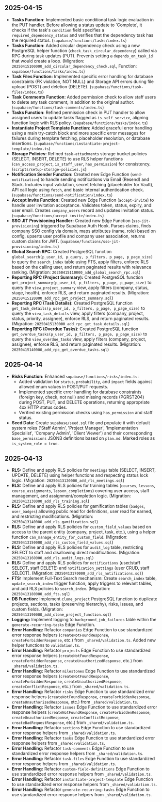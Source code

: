 ## 2025-04-15

-   **Tasks Function:** Implemented basic conditional task logic evaluation in the PUT handler. Before allowing a status update to 'Complete', it checks if the task's `condition` field specifies a `required_dependency_status` and verifies that the dependency task has the required status. (`supabase/functions/tasks/index.ts`)
-   **Tasks Function:** Added circular dependency check using a new PostgreSQL helper function (`check_task_circular_dependency`) called via RPC during task updates (PUT). Prevents setting a `depends_on_task_id` that would create a loop. (Migration: `20250415100000_add_circular_dependency_check.sql`, Function: `supabase/functions/tasks/index.ts`)
-   **Task Files Function:** Implemented specific error handling for database constraints (FK violation, NOT NULL) and Storage API errors during file upload (POST) and deletion (DELETE). (`supabase/functions/task-files/index.ts`)
-   **Task Comments Function:** Added permission check to allow staff users to delete any task comment, in addition to the original author. (`supabase/functions/task-comments/index.ts`)
-   **Tasks Function:** Refined permission check in PUT handler to allow assigned users to update tasks flagged as `is_self_service`, aligning function logic with RLS policy. (`supabase/functions/tasks/index.ts`)
-   **Instantiate Project Template Function:** Added graceful error handling using a main try-catch block and more specific error messages for failures during template fetching, placeholder resolution, or database insertions. (`supabase/functions/instantiate-project-template/index.ts`)
-   **Storage Policies:** Refined `task-attachments` storage bucket policies (SELECT, INSERT, DELETE) to use RLS helper functions (`can_access_project`, `is_staff_user`, `has_permission`) for consistency. (`scripts/setup-storage-policies.js`)
-   **Notification Sender Function:** Created new Edge Function (`send-notification`) to handle sending notifications via Email (Resend) and Slack. Includes input validation, secret fetching (placeholder for Vault), API call logic using `fetch`, and basic internal authentication check. (`supabase/functions/send-notification/index.ts`)
-   **Accept Invite Function:** Created new Edge Function (`accept-invite`) to handle user invitation acceptance. Validates token, status, expiry, and user email. Creates `company_users` record and updates invitation status. (`supabase/functions/accept-invite/index.ts`)
-   **SSO JIT Provisioning Handler:** Created new Edge Function (`sso-jit-provisioning`) triggered by Supabase Auth Hook. Parses claims, finds company SSO config via domain, maps attributes (name, role) based on config, upserts user profile and company user association, returns custom claims for JWT. (`supabase/functions/sso-jit-provisioning/index.ts`)
-   **Global Search RPC:** Created PostgreSQL function `global_search(p_user_id, p_query, p_filters, p_page, p_page_size)` to query the `search_index` table using FTS, apply filters, enforce RLS based on the calling user, and return paginated results with relevance ranking. (Migration: `20250415110000_add_global_search_rpc.sql`)
-   **Reporting RPC (Project Summary):** Created PostgreSQL function `get_project_summary(p_user_id, p_filters, p_page, p_page_size)` to query the `view_project_summary` view, apply filters (company, status, stage, health), enforce RLS, and return paginated results. (Migration: `20250415120000_add_rpc_get_project_summary.sql`)
-   **Reporting RPC (Task Details):** Created PostgreSQL function `get_task_details(p_user_id, p_filters, p_page, p_page_size)` to query the `view_task_details` view, apply filters (company, project, status, priority, assignee), enforce RLS, and return paginated results. (Migration: `20250415130000_add_rpc_get_task_details.sql`)
-   **Reporting RPC (Overdue Tasks):** Created PostgreSQL function `get_overdue_tasks(p_user_id, p_filters, p_page, p_page_size)` to query the `view_overdue_tasks` view, apply filters (company, project, assignee), enforce RLS, and return paginated results. (Migration: `20250415140000_add_rpc_get_overdue_tasks.sql`)

## 2025-04-14

-   **Risks Function:** Enhanced `supabase/functions/risks/index.ts`:
    -   Added validation for `status`, `probability`, and `impact` fields against allowed enum values in POST/PUT requests.
    -   Implemented specific error handling for database constraints (foreign key, check, not null) and missing records (PGRST204) during POST, PUT, and DELETE operations, returning appropriate 4xx HTTP status codes.
    -   Verified existing permission checks using `has_permission` and staff status.
-   **Seed Data:** Create `supabase/seed.sql` file and populate it with default system roles ('Staff Admin', 'Project Manager', 'Implementation Specialist', 'Company Admin', 'Client Viewer') and their corresponding `base_permissions` JSONB definitions based on `plan.md`. Marked roles as `is_system_role = true`.

## 2025-04-13

-   **RLS:** Define and apply RLS policies for `meetings` table (SELECT, INSERT, UPDATE, DELETE) using helper functions and respecting status lock logic. (Migration: `20250413120000_add_rls_meetings.sql`)
-   **RLS:** Define and apply RLS policies for training tables (`courses`, `lessons`, `course_assignments`, `lesson_completions`) covering user access, staff management, and assignment/completion logic. (Migration: `20250413130000_add_rls_training.sql`)
-   **RLS:** Define and apply RLS policies for gamification tables (`badges`, `user_badges`) allowing public read for definitions, user read for earned, and restricting modifications. (Migration: `20250413140000_add_rls_gamification.sql`)
-   **RLS:** Define and apply RLS policies for `custom_field_values` based on access to the parent entity (company, project, task, etc.), using a helper function `can_manage_entity_for_custom_field`. (Migration: `20250413150000_add_rls_custom_field_values.sql`)
-   **RLS:** Define and apply RLS policies for `audit_log` table, restricting SELECT to staff and disallowing direct modifications. (Migration: `20250413160000_add_rls_audit_logs.sql`)
-   **RLS:** Define and apply RLS policies for `notifications` (user/staff SELECT, staff DELETE) and `notification_settings` (user CRUD, staff SELECT). (Migration: `20250413170000_add_rls_notifications.sql`)
-   **FTS:** Implement Full-Text Search mechanism: Create `search_index` table, `update_search_index` trigger function, apply triggers to relevant tables, and add RLS policies to `search_index`. (Migration: `20250413180000_add_fts.sql`)
-   **DB Function:** Implement `clone_project` PostgreSQL function to duplicate projects, sections, tasks (preserving hierarchy), risks, issues, and custom fields. (Migration: `20250413190000_add_clone_project_function.sql`)
-   **Logging:** Implement logging to `background_job_failures` table within the `generate-recurring-tasks` Edge Function.
-   **Error Handling:** Refactor `companies` Edge Function to use standardized error response helpers (`createNotFoundResponse`, `createForbiddenResponse`, etc.) from `_shared/validation.ts`. Added new helper functions to `validation.ts`.
-   **Error Handling:** Refactor `projects` Edge Function to use standardized error response helpers (`createNotFoundResponse`, `createForbiddenResponse`, `createUnauthorizedResponse`, etc.) from `_shared/validation.ts`.
-   **Error Handling:** Refactor `milestones` Edge Function to use standardized error response helpers (`createNotFoundResponse`, `createForbiddenResponse`, `createUnauthorizedResponse`, `createConflictResponse`, etc.) from `_shared/validation.ts`.
-   **Error Handling:** Refactor `risks` Edge Function to use standardized error response helpers (`createNotFoundResponse`, `createForbiddenResponse`, `createUnauthorizedResponse`, etc.) from `_shared/validation.ts`.
-   **Error Handling:** Refactor `issues` Edge Function to use standardized error response helpers (`createNotFoundResponse`, `createForbiddenResponse`, `createUnauthorizedResponse`, `createConflictResponse`, `createBadRequestResponse`, etc.) from `_shared/validation.ts`.
-   **Error Handling:** Refactor `sections` Edge Function to use standardized error response helpers from `_shared/validation.ts`.
-   **Error Handling:** Refactor `tasks` Edge Function to use standardized error response helpers from `_shared/validation.ts`.
-   **Error Handling:** Refactor `task-comments` Edge Function to use standardized error response helpers from `_shared/validation.ts`.
-   **Error Handling:** Refactor `task-files` Edge Function to use standardized error response helpers from `_shared/validation.ts`.
-   **Error Handling:** Refactor `custom-field-definitions` Edge Function to use standardized error response helpers from `_shared/validation.ts`.
-   **Error Handling:** Refactor `instantiate-project-template` Edge Function to use standardized error response helpers from `_shared/validation.ts`.
-   **Error Handling:** Refactor `generate-recurring-tasks` Edge Function to use standardized error response helpers from `_shared/validation.ts`.
